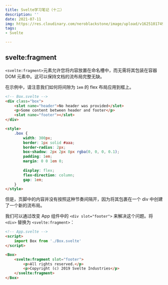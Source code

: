 ```yaml
---
title: Svelte学习笔记（十二）
description: ''
date: 2021-07-11
img: https://res.cloudinary.com/neroblackstone/image/upload/v1625101749/svelte_y2yhr6.png
tags:
- Svelte

---
```

## svelte:fragment

`<svelte:fragment>`元素允许您将内容放置在命名槽中，而无需将其包装在容器 DOM 元素中。这可以保持文档的流布局完整无缺。

在示例中，请注意我们如何将间隙为 `1em` 的 flex 布局应用到框上。

``` html
<!-- Box.svelte -->
<div class="box">
	<slot name="header">No header was provided</slot>
	<p>Some content between header and footer</p>
	<slot name="footer"></slot>
</div>

<style>
	.box {
		width: 300px;
		border: 1px solid #aaa;
		border-radius: 2px;
		box-shadow: 2px 2px 8px rgba(0, 0, 0, 0.1);
		padding: 1em;
		margin: 0 0 1em 0;
		
		display: flex;
		flex-direction: column;
		gap: 1em;
	}
</style>
```

但是，页脚中的内容并没有按照这种节奏间隔开，因为将其包裹在一个 div 中创建了一个新的流布局。

我们可以通过改变 App 组件中的 `<div slot="footer">` 来解决这个问题。将 `<div>` 替换为 `<svelte:fragment>`：

``` html
<!-- App.svelte -->
<script>
	import Box from './Box.svelte'
</script>

<Box>
	<svelte:fragment slot="footer">
		<p>All rights reserved.</p>
		<p>Copyright (c) 2019 Svelte Industries</p>
	</svelte:fragment>
</Box>
```